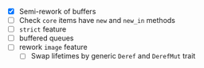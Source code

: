 - [x] Semi-rework of buffers
- [ ] Check `core` items have `new` and `new_in` methods
- [ ] `strict` feature
- [ ] buffered queues
- [ ] rework `image` feature
    - [ ] Swap lifetimes by generic `Deref` and `DerefMut` trait